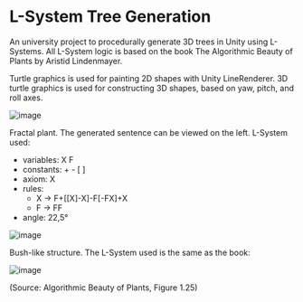 # L-System Tree Generation

An university project to procedurally generate 3D trees in Unity using L-Systems.
All L-System logic is based on the book The Algorithmic Beauty of Plants by Aristid Lindenmayer.

Turtle graphics is used for painting 2D shapes with Unity LineRenderer. 3D turtle graphics is used for constructing 3D shapes, based on yaw, pitch, and roll axes.

![image](https://github.com/user-attachments/assets/ddc11a39-ca18-4cac-9fe5-66bd29c8522f)

Fractal plant. The generated sentence can be viewed on the left.
L-System used:
-	variables: X F
-	constants: + - [ ]
-	axiom: X
-	rules:
    -	X -> F+[[X]-X]-F[-FX]+X
    -	F -> FF
-	angle: 22,5°

![image](https://github.com/user-attachments/assets/b537750a-45eb-40c2-b711-360b36dc8172)

Bush-like structure. The L-System used is the same as the book:

![image](https://github.com/user-attachments/assets/9dbb2650-4816-4118-aec1-8db8f0096280)

(Source: Algorithmic Beauty of Plants, Figure 1.25)
